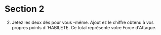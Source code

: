 # Section 2

2. Jetez les deux dés pour vous -même. Ajout ez le chiffre obtenu à
vos propres points d 'HABlLETE.  Ce total représente votre
Force d'Attaque.